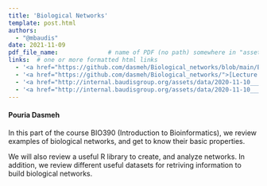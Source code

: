```yaml
---
title: 'Biological Networks'
template: post.html
authors:
  - "@mbaudis"
date: 2021-11-09
pdf_file_name: 				# name of PDF (no path) somewhere in "assets"; auto-linked
links:  # one or more formatted html links
  - '<a href="https://github.com/dasmeh/Biological_networks/blob/main/Bio390_Pouria_Dasmeh.pdf">[Slides]</a> (PDF)'
  - '<a href="https://github.com/dasmeh/Biological_networks/">[Lecture Repo]</a>'
  - '<a href="http://internal.baudisgroup.org/assets/data/2020-11-10___Gabriel-Schweizer__Biological-Networks__UZH-BIO390-HS20-lecture-08.pdf">[2020 lecture slides] (Gabriel Schweizer)</a>'
  - '<a href="http://internal.baudisgroup.org/assets/data/2020-11-10___Gabriel-Schweizer__Biological-Networks__UZH-BIO390-HS20-lecture-08-exercises.pdf">[2020 exercises] (Gabriel Schweizer)</a>'
---
```


#### Pouria Dasmeh

In this part of the course BIO390 (Introduction to Bioinformatics), we review examples of biological networks, and get to know their basic properties. 

<!--more-->

We will also review a useful R library to create, and analyze networks. In addition, we review different useful datasets for retriving information to build biological networks.



